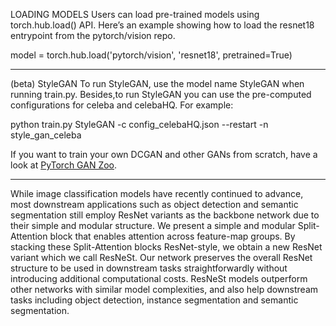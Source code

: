 

<!--
 * @version:
 * @Author:  StevenJokess https://github.com/StevenJokess
 * @Date: 2020-11-13 18:42:58
 * @LastEditors:  StevenJokess https://github.com/StevenJokess
 * @LastEditTime: 2020-11-13 18:55:05
 * @Description:
 * @TODO::
 * @Reference:https://pytorch.org/hub/
 * https://pytorch.org/hub/facebookresearch_pytorch-gan-zoo_dcgan/
 * https://github.com/facebookresearch/pytorch_GAN_zoo
-->
LOADING MODELS
Users can load pre-trained models using torch.hub.load() API.
Here’s an example showing how to load the resnet18 entrypoint from the pytorch/vision repo.

model = torch.hub.load('pytorch/vision', 'resnet18', pretrained=True)

---

(beta) StyleGAN
To run StyleGAN, use the model name StyleGAN when running train.py. Besides,to run StyleGAN you can use the pre-computed configurations for celeba and celebaHQ. For example:

python train.py StyleGAN -c config_celebaHQ.json --restart -n style_gan_celeba

If you want to train your own DCGAN and other GANs from scratch, have a look at [PyTorch GAN Zoo](https://github.com/facebookresearch/pytorch_GAN_zoo).

---

While image classification models have recently continued to advance, most downstream applications such as object detection and semantic segmentation still employ ResNet variants as the backbone network due to their simple and modular structure. We present a simple and modular Split-Attention block that enables attention across feature-map groups. By stacking these Split-Attention blocks ResNet-style, we obtain a new ResNet variant which we call ResNeSt. Our network preserves the overall ResNet structure to be used in downstream tasks straightforwardly without introducing additional computational costs. ResNeSt models outperform other networks with similar model complexities, and also help downstream tasks including object detection, instance segmentation and semantic segmentation.

